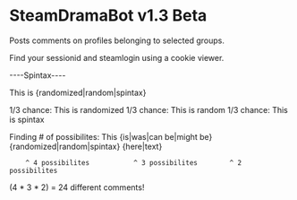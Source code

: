 SteamDramaBot v1.3 Beta
=============
Posts comments on profiles belonging to selected groups.

Find your sessionid and steamlogin using a cookie viewer.


----Spintax----

This is {randomized|random|spintax}

1/3 chance: This is randomized
1/3 chance: This is random
1/3 chance: This is spintax

Finding # of possibilites:
This {is|was|can be|might be} {randomized|random|spintax} {here|text}

        ^ 4 possibilites           ^ 3 possibilites        ^ 2 possibilites
        
(4 * 3 * 2) = 24 different comments!
